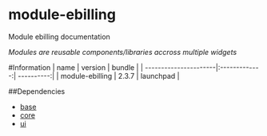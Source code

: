 # module-ebilling
Module ebilling documentation

*Modules are reusable components/libraries accross multiple widgets*

#Information
| name                  | version       | bundle     |
| ----------------------|:-------------:| ----------:|
| module-ebilling       | 2.3.7         | launchpad  |

##Dependencies


- [base](http://stash.backbase.com:7990/projects/lpm/repos/foundation-base/browse/)
- [core](http://stash.backbase.com:7990/projects/lpm/repos/foundation-/browse/)
- [ui](http://stash.backbase.com:7990/projects/lpm/repos/foundation-/browse/)

